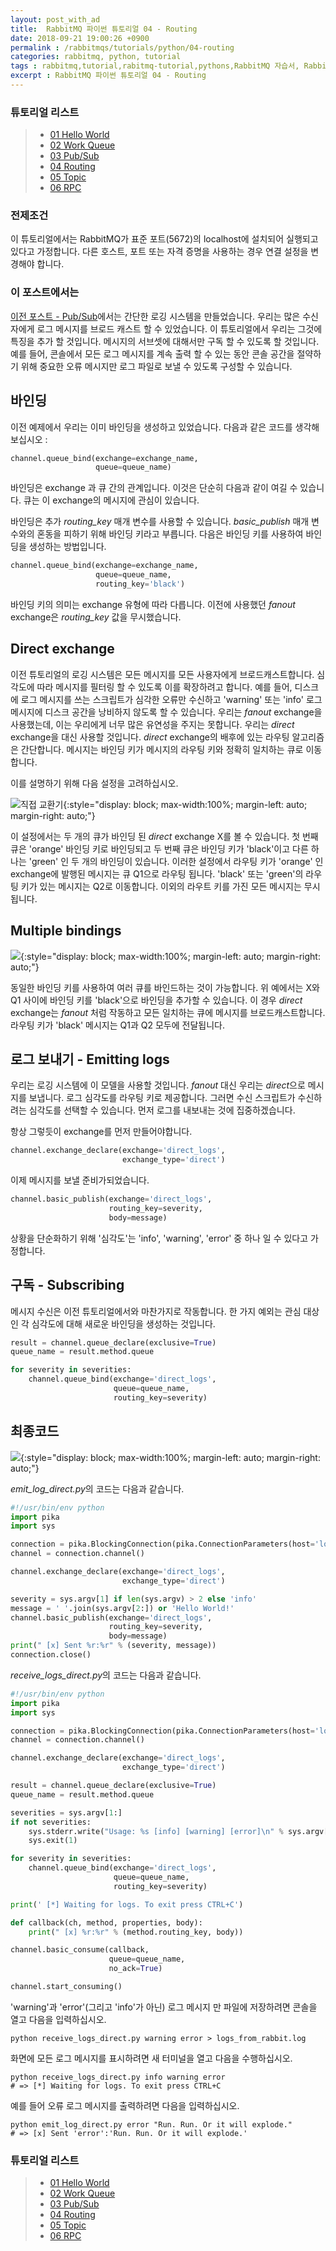 ```yaml
---
layout: post_with_ad
title:  RabbitMQ 파이썬 튜토리얼 04 - Routing
date: 2018-09-21 19:00:26 +0900
permalink : /rabbitmqs/tutorials/python/04-routing
categories: rabbitmq, python, tutorial
tags : rabbitmq,tutorial,rabitmq-tutorial,pythons,RabbitMQ 자습서, RabbitMQ 시작하기, RabbitMQ 예제
excerpt : RabbitMQ 파이썬 튜토리얼 04 - Routing
---
```

### 튜토리얼 리스트

> + [01 Hello World](/rabbitmqs/tutorials/python/01-hellowolrd)
> + [02 Work Queue](/rabbitmqs/tutorials/python/02-work-queue)
> + [03 Pub/Sub](/rabbitmqs/tutorials/python/03-pub-sub)
> + [04 Routing](/rabbitmqs/tutorials/python/04-routing)
> + [05 Topic](/rabbitmqs/tutorials/python/05-topic)
> + [06 RPC](/rabbitmqs/tutorials/python/06-RPC)

### 전제조건

이 튜토리얼에서는 RabbitMQ가 표준 포트(5672)의 localhost에 설치되어 실행되고 있다고 가정합니다. 다른 호스트, 포트 또는 자격 증명을 사용하는 경우 연결 설정을 변경해야 합니다.

### 이 포스트에서는

[이전 포스트 - Pub/Sub](/rabbitmqs/tutorials/python/03-pub-sub)에서는 간단한 로깅 시스템을 만들었습니다. 우리는 많은 수신자에게 로그 메시지를 브로드 캐스트 할 수 있었습니다.
이 튜토리얼에서 우리는 그것에 특징을 추가 할 것입니다. 메시지의 서브셋에 대해서만 구독 할 수 있도록 할 것입니다. 예를 들어, 콘솔에서 모든 로그 메시지를 계속 출력 할 수 있는 동안 콘솔 공간을 절약하기 위해 중요한 오류 메시지만 로그 파일로 보낼 수 있도록 구성할 수 있습니다.

## 바인딩

이전 예제에서 우리는 이미 바인딩을 생성하고 있었습니다. 다음과 같은 코드를 생각해보십시오 :

``` python
channel.queue_bind(exchange=exchange_name,
                   queue=queue_name)
```


바인딩은 exchange 과 큐 간의 관계입니다. 이것은 단순히 다음과 같이 여길 수 있습니다. 큐는 이 exchange의 메시지에 관심이 있습니다.

바인딩은 추가 *routing_key* 매개 변수를 사용할 수 있습니다. *basic_publish* 매개 변수와의 혼동을 피하기 위해 바인딩 키라고 부릅니다. 다음은 바인딩 키를 사용하여 바인딩을 생성하는 방법입니다.

``` python
channel.queue_bind(exchange=exchange_name,
                   queue=queue_name,
                   routing_key='black')
```

바인딩 키의 의미는 exchange 유형에 따라 다릅니다. 이전에 사용했던 *fanout* exchange은 *routing_key* 값을 무시했습니다.

## Direct exchange

이전 튜토리얼의 로깅 시스템은 모든 메시지를 모든 사용자에게 브로드캐스트합니다. 심각도에 따라 메시지를 필터링 할 수 있도록 이를 확장하려고 합니다. 예를 들어, 디스크에 로그 메시지를 쓰는 스크립트가 심각한 오류만 수신하고 'warning' 또는 'info' 로그 메시지에 디스크 공간을 낭비하지 않도록 할 수 있습니다.
우리는 *fanout* exchange을 사용했는데, 이는 우리에게 너무 많은 유연성을 주지는 못합니다.
우리는 *direct* exchange을 대신 사용할 것입니다. *direct* exchange의 배후에 있는 라우팅 알고리즘은 간단합니다. 메시지는 바인딩 키가 메시지의 라우팅 키와 정확히 일치하는 큐로 이동합니다. 

이를 설명하기 위해 다음 설정을 고려하십시오.

![직접 교환기](/images/2018-09-21/direct-exchange.png){:style="display: block;
    max-width:100%;
    margin-left: auto;
    margin-right: auto;"}

이 설정에서는 두 개의 큐가 바인딩 된 *direct* exchange X를 볼 수 있습니다. 첫 번째 큐은 'orange' 바인딩 키로 바인딩되고 두 번째 큐은 바인딩 키가 'black'이고 다른 하나는 'green' 인 두 개의 바인딩이 있습니다.
이러한 설정에서 라우팅 키가 'orange' 인 exchange에 발행된 메시지는 큐 Q1으로 라우팅 됩니다. 'black' 또는 'green'의 라우팅 키가 있는 메시지는 Q2로 이동합니다. 이외의 라우트 키를 가진 모든 메시지는 무시됩니다.

## Multiple bindings

![](/images/2018-09-21/direct-exchange-multiple.png){:style="display: block;
    max-width:100%;
    margin-left: auto;
    margin-right: auto;"}

동일한 바인딩 키를 사용하여 여러 큐를 바인드하는 것이 가능합니다. 위 예에서는 X와 Q1 사이에 바인딩 키를 'black'으로 바인딩을 추가할 수 있습니다. 이 경우 *direct* exchange는 *fanout* 처럼 작동하고 모든 일치하는 큐에 메시지를 브로드캐스트합니다. 라우팅 키가 'black' 메시지는 Q1과 Q2 모두에 전달됩니다.

## 로그 보내기 - Emitting logs

우리는 로깅 시스템에 이 모델을 사용할 것입니다. *fanout* 대신 우리는 *direct*으로 메시지를 보냅니다. 로그 심각도를 라우팅 키로 제공합니다. 그러면 수신 스크립트가 수신하려는 심각도를 선택할 수 있습니다. 먼저 로그를 내보내는 것에 집중하겠습니다.

항상 그렇듯이 exchange를 먼저 만들어야합니다.

``` python
channel.exchange_declare(exchange='direct_logs',
                         exchange_type='direct')
```

이제 메시지를 보낼 준비가되었습니다.

``` python
channel.basic_publish(exchange='direct_logs',
                      routing_key=severity,
                      body=message)
```

상황을 단순화하기 위해 '심각도'는 'info', 'warning', 'error' 중 하나 일 수 있다고 가정합니다.

## 구독 - Subscribing

메시지 수신은 이전 튜토리얼에서와 마찬가지로 작동합니다. 한 가지 예외는 관심 대상인 각 심각도에 대해 새로운 바인딩을 생성하는 것입니다.

``` python
result = channel.queue_declare(exclusive=True)
queue_name = result.method.queue

for severity in severities:
    channel.queue_bind(exchange='direct_logs',
                       queue=queue_name,
                       routing_key=severity)
```


## 최종코드

![](/images/2018-09-21/python-four.png){:style="display: block;
    max-width:100%;
    margin-left: auto;
    margin-right: auto;"}

*emit_log_direct.py*의 코드는 다음과 같습니다.

``` python
#!/usr/bin/env python
import pika
import sys

connection = pika.BlockingConnection(pika.ConnectionParameters(host='localhost'))
channel = connection.channel()

channel.exchange_declare(exchange='direct_logs',
                         exchange_type='direct')

severity = sys.argv[1] if len(sys.argv) > 2 else 'info'
message = ' '.join(sys.argv[2:]) or 'Hello World!'
channel.basic_publish(exchange='direct_logs',
                      routing_key=severity,
                      body=message)
print(" [x] Sent %r:%r" % (severity, message))
connection.close()
```


*receive_logs_direct.py*의 코드는 다음과 같습니다.

``` python
#!/usr/bin/env python
import pika
import sys

connection = pika.BlockingConnection(pika.ConnectionParameters(host='localhost'))
channel = connection.channel()

channel.exchange_declare(exchange='direct_logs',
                         exchange_type='direct')

result = channel.queue_declare(exclusive=True)
queue_name = result.method.queue

severities = sys.argv[1:]
if not severities:
    sys.stderr.write("Usage: %s [info] [warning] [error]\n" % sys.argv[0])
    sys.exit(1)

for severity in severities:
    channel.queue_bind(exchange='direct_logs',
                       queue=queue_name,
                       routing_key=severity)

print(' [*] Waiting for logs. To exit press CTRL+C')

def callback(ch, method, properties, body):
    print(" [x] %r:%r" % (method.routing_key, body))

channel.basic_consume(callback,
                      queue=queue_name,
                      no_ack=True)

channel.start_consuming()
```

'warning'과 'error'(그리고 'info'가 아닌) 로그 메시지 만 파일에 저장하려면 콘솔을 열고 다음을 입력하십시오.

``` shell
python receive_logs_direct.py warning error > logs_from_rabbit.log
```

화면에 모든 로그 메시지를 표시하려면 새 터미널을 열고 다음을 수행하십시오.
``` shell
python receive_logs_direct.py info warning error
# => [*] Waiting for logs. To exit press CTRL+C
```


예를 들어 오류 로그 메시지를 출력하려면 다음을 입력하십시오.
``` shell
python emit_log_direct.py error "Run. Run. Or it will explode."
# => [x] Sent 'error':'Run. Run. Or it will explode.'
```
### 튜토리얼 리스트

> + [01 Hello World](/rabbitmqs/tutorials/python/01-hellowolrd)
> + [02 Work Queue](/rabbitmqs/tutorials/python/02-work-queue)
> + [03 Pub/Sub](/rabbitmqs/tutorials/python/03-pub-sub)
> + [04 Routing](/rabbitmqs/tutorials/python/04-routing)
> + [05 Topic](/rabbitmqs/tutorials/python/05-topic)
> + [06 RPC](/rabbitmqs/tutorials/python/06-RPC)